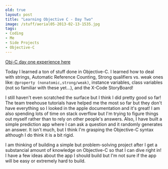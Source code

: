 ```yaml
---
old: true
layout: post
title: "Learning Objective C - Day Two"
image: /stuff/aerial05-2013-02-13-1535.jpg
tags:
- Coding
- Me
- Side Projects
- Objective-C
---
```


<p><a href="/learning-objective-c-day-one/">Obj-C day one experience here</a></p>

Today I learned a ton of stuff done in Objective-C. I learned how to deal with strings, Automatic Reference Counting, Strong qualifiers vs. weak ones like: <code>@property (nonatomic,strong/weak)</code>, instance variables, class variables (not so familiar with these yet...), and the X-Code StoryBoard!

I still haven't even scratched the surface but I think I did pretty good so far! The team treehouse tutorials have helped me the most so far but they don't have everything so I looked in the apple documentation and it's great! I am also spending lots of time on stack overflow but I'm trying to figure things out myself rather than to rely on other people's answers. Also, I have built a simple prediction app where I can ask a question and it randomly generates an answer. It isn't much, but I think I'm grasping the Objective-C syntax although I do think it is a bit rigid.

I am thinking of building a simple but problem-solving project after I get a substancial amount of knowledge on Objective-C so that I can dive right in! I have a few ideas about the app I should build but I'm not sure if the app will be easy or extremely hard to build.
